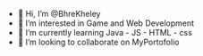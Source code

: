 - 👋 Hi, I’m @BhreKheley
- 👀 I’m interested in Game and Web Development
- 🌱 I’m currently learning Java - JS - HTML - css
- 💞️ I’m looking to collaborate on MyPortofolio
